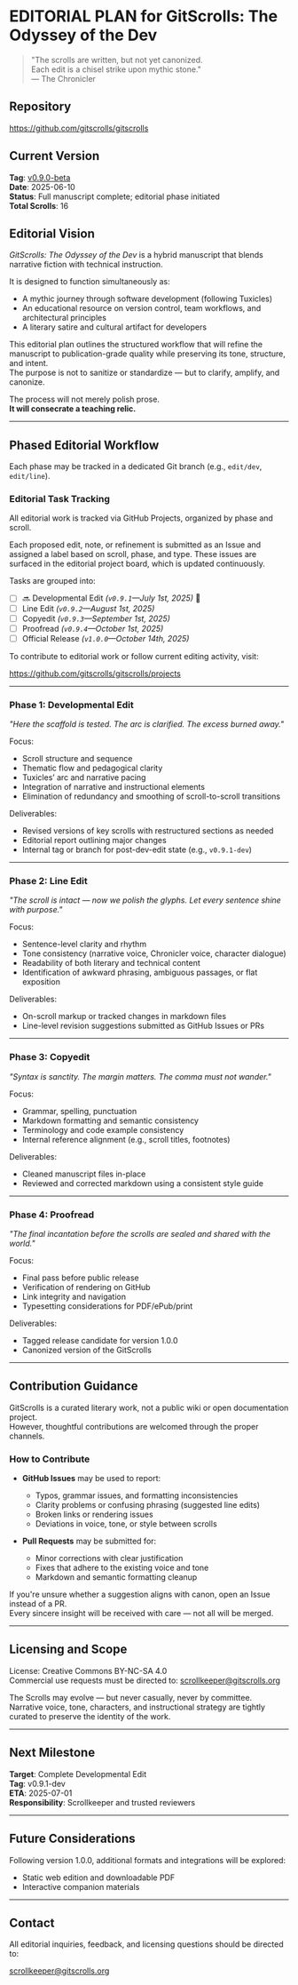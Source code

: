 # EDITORIAL PLAN for GitScrolls: The Odyssey of the Dev

> "The scrolls are written, but not yet canonized.  
> Each edit is a chisel strike upon mythic stone."  
> — The Chronicler

## Repository

<https://github.com/gitscrolls/gitscrolls>

## Current Version

**Tag**: [v0.9.0-beta](https://github.com/gitscrolls/gitscrolls/releases/tag/v0.9.0-beta)  
**Date**: 2025-06-10  
**Status**: Full manuscript complete; editorial phase initiated  
**Total Scrolls**: 16

## Editorial Vision

*GitScrolls: The Odyssey of the Dev* is a hybrid manuscript that blends narrative fiction with technical instruction.  

It is designed to function simultaneously as:

- A mythic journey through software development (following Tuxicles)  
- An educational resource on version control, team workflows, and architectural principles  
- A literary satire and cultural artifact for developers

This editorial plan outlines the structured workflow that will refine the manuscript to publication-grade quality while preserving its tone, structure, and intent.  
The purpose is not to sanitize or standardize — but to clarify, amplify, and canonize.

The process will not merely polish prose.  
**It will consecrate a teaching relic.**

---

## Phased Editorial Workflow

Each phase may be tracked in a dedicated Git branch (e.g., `edit/dev`, `edit/line`).

### Editorial Task Tracking  

All editorial work is tracked via GitHub Projects, organized by phase and scroll.  

Each proposed edit, note, or refinement is submitted as an Issue and assigned a label based on scroll, phase, and type. These issues are surfaced in the editorial project board, which is updated continuously.  

Tasks are grouped into:

- [ ] 🔜 Developmental Edit *(`v0.9.1`—July 1st, 2025)* 🔄
- [ ] Line Edit *(`v0.9.2`—August 1st, 2025)* 
- [ ] Copyedit *(`v0.9.3`—September 1st, 2025)*
- [ ] Proofread *(`v0.9.4`—October 1st, 2025)*
- [ ] Official Release *(`v1.0.0`—October 14th, 2025)* 

To contribute to editorial work or follow current editing activity, visit:  

<https://github.com/gitscrolls/gitscrolls/projects>

---

### Phase 1: Developmental Edit  

*"Here the scaffold is tested. The arc is clarified. The excess burned away."*

Focus:

- Scroll structure and sequence  
- Thematic flow and pedagogical clarity  
- Tuxicles’ arc and narrative pacing  
- Integration of narrative and instructional elements  
- Elimination of redundancy and smoothing of scroll-to-scroll transitions

Deliverables:

- Revised versions of key scrolls with restructured sections as needed  
- Editorial report outlining major changes  
- Internal tag or branch for post-dev-edit state (e.g., `v0.9.1-dev`)

---

### Phase 2: Line Edit  

*"The scroll is intact — now we polish the glyphs. Let every sentence shine with purpose."*

Focus:

- Sentence-level clarity and rhythm  
- Tone consistency (narrative voice, Chronicler voice, character dialogue)  
- Readability of both literary and technical content  
- Identification of awkward phrasing, ambiguous passages, or flat exposition

Deliverables:

- On-scroll markup or tracked changes in markdown files  
- Line-level revision suggestions submitted as GitHub Issues or PRs

---

### Phase 3: Copyedit  

*"Syntax is sanctity. The margin matters. The comma must not wander."*

Focus:

- Grammar, spelling, punctuation  
- Markdown formatting and semantic consistency  
- Terminology and code example consistency  
- Internal reference alignment (e.g., scroll titles, footnotes)

Deliverables:

- Cleaned manuscript files in-place  
- Reviewed and corrected markdown using a consistent style guide

---

### Phase 4: Proofread  

*"The final incantation before the scrolls are sealed and shared with the world."*

Focus:

- Final pass before public release  
- Verification of rendering on GitHub  
- Link integrity and navigation  
- Typesetting considerations for PDF/ePub/print

Deliverables:

- Tagged release candidate for version 1.0.0  
- Canonized version of the GitScrolls

---

## Contribution Guidance

GitScrolls is a curated literary work, not a public wiki or open documentation project.  
However, thoughtful contributions are welcomed through the proper channels.

### How to Contribute

- **GitHub Issues** may be used to report:
    - Typos, grammar issues, and formatting inconsistencies  
    - Clarity problems or confusing phrasing (suggested line edits)  
    - Broken links or rendering issues  
    - Deviations in voice, tone, or style between scrolls

- **Pull Requests** may be submitted for:
    - Minor corrections with clear justification  
    - Fixes that adhere to the existing voice and tone  
    - Markdown and semantic formatting cleanup

If you're unsure whether a suggestion aligns with canon, open an Issue instead of a PR.  
Every sincere insight will be received with care — not all will be merged.

---

## Licensing and Scope

License: Creative Commons BY-NC-SA 4.0  
Commercial use requests must be directed to: <scrollkeeper@gitscrolls.org>

The Scrolls may evolve — but never casually, never by committee.  
Narrative voice, tone, characters, and instructional strategy are tightly curated to preserve the identity of the work.

---

## Next Milestone

**Target**: Complete Developmental Edit  
**Tag**: v0.9.1-dev  
**ETA**: 2025-07-01  
**Responsibility**: Scrollkeeper and trusted reviewers

---

## Future Considerations

Following version 1.0.0, additional formats and integrations will be explored:

- Static web edition and downloadable PDF  
- Interactive companion materials  

---

## Contact

All editorial inquiries, feedback, and licensing questions should be directed to:

<scrollkeeper@gitscrolls.org>
